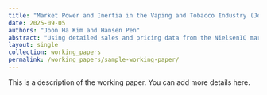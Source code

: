 ```yaml
---
title: "Market Power and Inertia in the Vaping and Tobacco Industry (Job Market Paper)"
date: 2025-09-05
authors: "Joon Ha Kim and Hansen Pen"
abstract: "Using detailed sales and pricing data from the NielsenIQ marketing database, we estimate a structural model to analyze the evolving competition and dynamic market structure in the vaping and tobacco industry. Our model incorporates state dependence and unobserved heterogeneity to capture substitution patterns within this highly addictive market. We propose a demand estimation approach that integrates both individual- and aggregate-level data while accounting for state dependence. With these demand estimates, we examine how manufacturers adjust to potential market structure shifts, such as mergers and acquisitions."
layout: single
collection: working_papers
permalink: /working_papers/sample-working-paper/
---
```

This is a description of the working paper. You can add more details here.